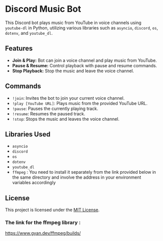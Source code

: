 # Discord Music Bot

This Discord bot plays music from YouTube in voice channels using `youtube-dl` in Python, utilizing various libraries such as `asyncio`, `discord`, `os`, `dotenv`, and `youtube_dl`.

## Features

- **Join & Play:** Bot can join a voice channel and play music from YouTube.
- **Pause & Resume:** Control playback with pause and resume commands.
- **Stop Playback:** Stop the music and leave the voice channel.

## Commands

- `!join`: Invites the bot to join your current voice channel.
- `!play [YouTube URL]`: Plays music from the provided YouTube URL.
- `!pause`: Pauses the currently playing track.
- `!resume`: Resumes the paused track.
- `!stop`: Stops the music and leaves the voice channel.

## Libraries Used

- `asyncio`
- `discord`
- `os`
- `dotenv`
- `youtube_dl`
- `ffmpeg` : You need to install it separately from the link provided below in the same directory and involve the address in your environment variables accordingly

## License

This project is licensed under the [MIT License](LICENSE).

### The link for the ffmpeg library : 
https://www.gyan.dev/ffmpeg/builds/
